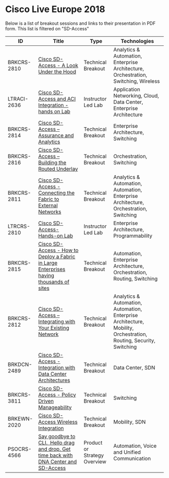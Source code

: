 # Cisco Live Europe 2018

Below is a list of breakout sessions and links to their presentation in PDF form. This list is filtered on "SD-Access"

| ID | Title                                                                                                                       | Type | Technologies |
|-----|-----------------------------------------------------------------------------------------------------------------------------|-----------|-----------|
| BRKCRS-2810 | [Cisco SD-Access - A Look Under the Hood](https://clnv.s3.amazonaws.com/2018/eur/pdf/BRKCRS-2810.pdf) | Technical Breakout | Analytics & Automation, Enterprise Architecture, Orchestration, Switching, Wireless |
| LTRACI-2636 | [Cisco SD-Access and ACI Integration - hands on Lab](https://clnv.s3.amazonaws.com/2018/eur/pdf/LTRACI-2636.pdf) | Instructor Led Lab | Application Networking, Cloud, Data Center, Enterprise Architecture |
| BRKCRS-2814 | [Cisco SD-Access – Assurance and Analytics](https://clnv.s3.amazonaws.com/2018/eur/pdf/BRKCRS-2814.pdf) | Technical Breakout | Enterprise Architecture, Switching |
| BRKCRS-2816 | [Cisco SD-Access – Building the Routed Underlay](https://clnv.s3.amazonaws.com/2018/eur/pdf/BRKCRS-2816.pdf) | Technical Breakout | Orchestration, Switching |
| BRKCRS-2811 | [Cisco SD-Access - Connecting the Fabric to External Networks](https://clnv.s3.amazonaws.com/2018/eur/pdf/BRKCRS-2811.pdf) | Technical Breakout | Analytics & Automation, Automation, Enterprise Architecture, Orchestration, Switching |
| LTRCRS-2810 | [Cisco SD-Access- Hands-on Lab](https://clnv.s3.amazonaws.com/2018/eur/pdf/LTRCRS-2810.pdf) | Instructor Led Lab | Enterprise Architecture, Programmability |
| BRKCRS-2815 | [Cisco  SD-Access - How to Deploy a Fabric in Large Enterprises having thousands of sites](https://clnv.s3.amazonaws.com/2018/eur/pdf/BRKCRS-2815.pdf) | Technical Breakout | Automation, Enterprise Architecture, Orchestration, Routing, Switching |
| BRKCRS-2812 | [Cisco SD-Access – Integrating with Your Existing Network](https://clnv.s3.amazonaws.com/2018/eur/pdf/BRKCRS-2812.pdf) | Technical Breakout | Analytics & Automation, Automation, Enterprise Architecture, Mobility, Orchestration, Routing, Security, Switching |
| BRKDCN-2489 | [Cisco SD-Access - Integration with Data Center Architectures](https://clnv.s3.amazonaws.com/2018/eur/pdf/BRKDCN-2489.pdf) | Technical Breakout | Data Center, SDN |
| BRKCRS-3811 | [Cisco SD-Access - Policy Driven Manageability](https://clnv.s3.amazonaws.com/2018/eur/pdf/BRKCRS-3811.pdf) | Technical Breakout | Switching |
| BRKEWN-2020 | [Cisco SD-Access Wireless Integration](https://clnv.s3.amazonaws.com/2018/eur/pdf/BRKEWN-2020.pdf) | Technical Breakout | Mobility, SDN |
| PSOCRS-4566 | [Say goodbye to CLI.  Hello drag and drop. Get time back with DNA Center and SD-Access](https://clnv.s3.amazonaws.com/2018/eur/pdf/PSOCRS-4566.pdf) | Product or Strategy Overview | Automation, Voice and Unified Communication |
